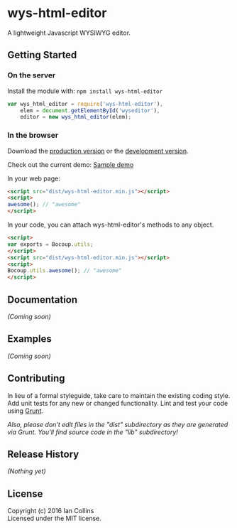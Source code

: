 # wys-html-editor

A lightweight Javascript WYSIWYG editor.

## Getting Started
### On the server
Install the module with: `npm install wys-html-editor`

```javascript
var wys_html_editor = require('wys-html-editor'),
    elem = document.getElementById('wyseditor'),
    editor = new wys_html_editor(elem);
```

### In the browser
Download the [production version][min] or the [development version][max].

[min]: https://raw.github.com/iblank/wys-html-editor/master/dist/wys-html-editor.min.js
[max]: https://raw.github.com/iblank/wys-html-editor/master/dist/wys-html-editor.js

Check out the current demo:
[Sample demo](http://htmlpreview.github.io/?https://github.com/iblank/wys-html-editor/blob/develop/demo/index.html)

In your web page:

```html
<script src="dist/wys-html-editor.min.js"></script>
<script>
awesome(); // "awesome"
</script>
```

In your code, you can attach wys-html-editor's methods to any object.

```html
<script>
var exports = Bocoup.utils;
</script>
<script src="dist/wys-html-editor.min.js"></script>
<script>
Bocoup.utils.awesome(); // "awesome"
</script>
```

## Documentation
_(Coming soon)_

## Examples
_(Coming soon)_

## Contributing
In lieu of a formal styleguide, take care to maintain the existing coding style. Add unit tests for any new or changed functionality. Lint and test your code using [Grunt](http://gruntjs.com/).

_Also, please don't edit files in the "dist" subdirectory as they are generated via Grunt. You'll find source code in the "lib" subdirectory!_

## Release History
_(Nothing yet)_

## License
Copyright (c) 2016 Ian Collins  
Licensed under the MIT license.

